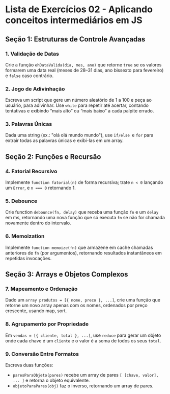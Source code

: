 # Lista de Exercícios 02 - Aplicando conceitos intermediários em JS 

## Seção 1: Estruturas de Controle Avançadas
### 1. Validação de Datas
Crie a função ```ehDataValida(dia, mes, ano)``` que retorne ```true``` se os valores
formarem uma data real (meses de 28–31 dias, ano bissexto para
fevereiro) e ```false``` caso contrário.
### 2. Jogo de Adivinhação
Escreva um script que gere um número aleatório de 1 a 100 e peça ao
usuário, para adivinhar. Use ```while``` para repetir até acertar, contando
tentativas e exibindo “mais alto” ou “mais baixo” a cada palpite errado.
### 3. Palavras Únicas
Dada uma string (ex.: "olá olá mundo mundo"), use ```if/else ```e ```for``` para extrair
todas as palavras únicas e exibi-las em um array.

## Seção 2: Funções e Recursão
### 4. Fatorial Recursivo
Implemente ```function fatorial(n)``` de forma recursiva; trate ```n < 0``` lançando
um ```Error```, e ```n === 0``` retornando 1.
### 5. Debounce
Crie function ```debounce(fn, delay)``` que receba uma função ```fn``` e um ```delay```
em ms, retornando uma nova função que só executa ```fn``` se não for
chamada novamente dentro do intervalo.
### 6. Memoization
Implemente ```function memoize(fn)``` que armazene em cache chamadas
anteriores de ```fn``` (por argumentos), retornando resultados instantâneos em
repetidas invocações.

## Seção 3: Arrays e Objetos Complexos
### 7. Mapeamento e Ordenação
Dado um ```array produtos = [{ nome, preco }, ...]```, crie uma função que
retorne um novo array apenas com os nomes, ordenados por preço
crescente, usando map, sort.
### 8. Agrupamento por Propriedade
Em ```vendas = [{ cliente, total }, ...]```, use ```reduce``` para gerar um objeto onde
cada chave é um ```cliente``` e o valor é a soma de todos os seus ```total```.
### 9. Conversão Entre Formatos
Escreva duas funções:

* ```paresParaObjeto(pares)``` recebe um array de pares ```[ [chave,
valor], ... ]``` e retorna o objeto equivalente.
* ```objetoParaPares(obj)``` faz o inverso, retornando um array de
pares.